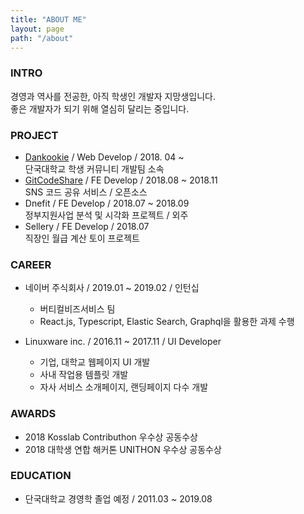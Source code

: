 ```yaml
---
title: "ABOUT ME"
layout: page
path: "/about"
---
```


### INTRO

경영과 역사를 전공한, 아직 학생인 개발자 지망생입니다.<br>
좋은 개발자가 되기 위해 열심히 달리는 중입니다.

### PROJECT

- [Dankookie](https://www.dankookie.com/) / Web Develop / 2018. 04 ~<br>단국대학교 학생 커뮤니티 개발팀 소속
- [GitCodeShare](https://github.com/kosslab-kr/gitCodeShare.com) / FE Develop / 2018.08 ~ 2018.11<br>SNS 코드 공유 서비스 / 오픈소스
- Dnefit / FE Develop / 2018.07 ~ 2018.09<br>정부지원사업 분석 및 시각화 프로젝트 / 외주
- Sellery / FE Develop / 2018.07<br>직장인 월급 계산 토이 프로젝트

### CAREER
- 네이버 주식회사 / 2019.01 ~ 2019.02 / 인턴십
  - 버티컬비즈서비스 팀
  - React.js, Typescript, Elastic Search, Graphql을 활용한 과제 수행

- Linuxware inc. / 2016.11 ~ 2017.11 / UI Developer
  - 기업, 대학교 웹페이지 UI 개발
  - 사내 작업용 템플릿 개발
  - 자사 서비스 소개페이지, 랜딩페이지 다수 개발

### AWARDS
- 2018 Kosslab Contributhon 우수상 공동수상
- 2018 대학생 연합 해커톤 UNITHON 우수상 공동수상

### EDUCATION
- 단국대학교 경영학 졸업 예정 / 2011.03 ~ 2019.08